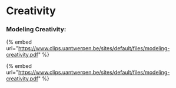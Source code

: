 # Creativity

### Modeling Creativity:

{% embed url="https://www.clips.uantwerpen.be/sites/default/files/modeling-creativity.pdf" %}



{% embed url="https://www.clips.uantwerpen.be/sites/default/files/modeling-creativity.pdf" %}

